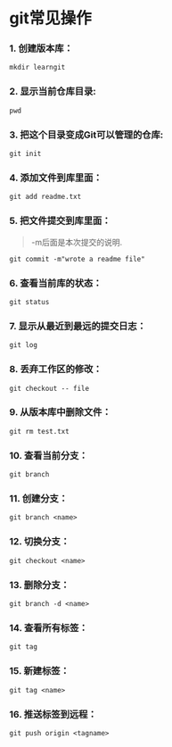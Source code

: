 git常见操作
==========
### 1. 创建版本库： 

```
mkdir learngit
```

### 2. 显示当前仓库目录: 

```
pwd
```

### 3. 把这个目录变成Git可以管理的仓库: 

```
git init
```

### 4. 添加文件到库里面：

```
git add readme.txt
```

### 5. 把文件提交到库里面： 

>-m后面是本次提交的说明.

```
git commit -m"wrote a readme file"
```

### 6. 查看当前库的状态：

```
git status
```

### 7. 显示从最近到最远的提交日志：

```
git log
```

### 8. 丢弃工作区的修改：

```
git checkout -- file
```

### 9. 从版本库中删除文件：

```
git rm test.txt
```

### 10. 查看当前分支：

```
git branch
```

### 11. 创建分支：

```
git branch <name>
```

### 12. 切换分支：

```
git checkout <name>
```

### 13. 删除分支：

```
git branch -d <name>
```

### 14. 查看所有标签：

```
git tag
```

### 15. 新建标签：

```
git tag <name>
```

### 16. 推送标签到远程：

```
git push origin <tagname>
```

